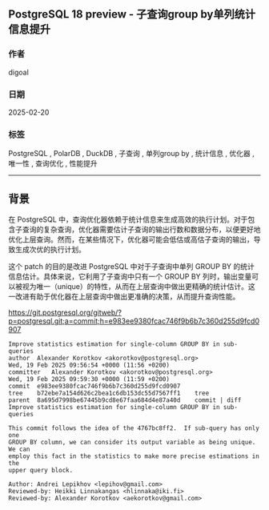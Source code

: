 ## PostgreSQL 18 preview - 子查询group by单列统计信息提升  
                                                                                                      
### 作者                                                                          
digoal                                                                          
                                                                                 
### 日期                                                                               
2025-02-20                                                                     
                                                                              
### 标签                                                                            
PostgreSQL , PolarDB , DuckDB , 子查询 , 单列group by , 统计信息 , 优化器 , 唯一性 , 查询优化 , 性能提升     
                                                                                                     
----                                                                              
                                                                                            
## 背景      
在 PostgreSQL 中，查询优化器依赖于统计信息来生成高效的执行计划。对于包含子查询的复杂查询，优化器需要估计子查询的输出行数和数据分布，以便更好地优化上层查询。然而，在某些情况下，优化器可能会低估或高估子查询的输出，导致生成次优的执行计划。  
  
这个 patch 的目的是改进 PostgreSQL 中对于子查询中单列 GROUP BY 的统计信息估计。具体来说，它利用了子查询中只有一个 GROUP BY 列时，输出变量可以被视为唯一（unique）的特性，从而在上层查询中做出更精确的统计估计。这一改进有助于优化器在上层查询中做出更准确的决策，从而提升查询性能。  
  
https://git.postgresql.org/gitweb/?p=postgresql.git;a=commit;h=e983ee9380fcac746f9b6b7c360d255d9fcd0907  
```  
Improve statistics estimation for single-column GROUP BY in sub-queries  
author  Alexander Korotkov <akorotkov@postgresql.org>     
Wed, 19 Feb 2025 09:56:54 +0000 (11:56 +0200)  
committer   Alexander Korotkov <akorotkov@postgresql.org>     
Wed, 19 Feb 2025 09:59:30 +0000 (11:59 +0200)  
commit  e983ee9380fcac746f9b6b7c360d255d9fcd0907  
tree    b72ebe7a154d626c2bea1c6db153dc55d7567ff1    tree  
parent  8a695d7998be67445b9cd8e67faa684d4e87a40d    commit | diff  
Improve statistics estimation for single-column GROUP BY in sub-queries  
  
This commit follows the idea of the 4767bc8ff2.  If sub-query has only one  
GROUP BY column, we can consider its output variable as being unique. We can  
employ this fact in the statistics to make more precise estimations in the  
upper query block.  
  
Author: Andrei Lepikhov <lepihov@gmail.com>  
Reviewed-by: Heikki Linnakangas <hlinnaka@iki.fi>  
Reviewed-by: Alexander Korotkov <aekorotkov@gmail.com>  
```  
    
